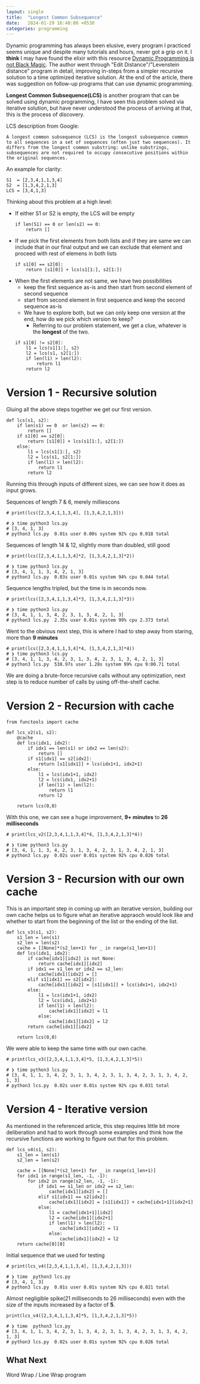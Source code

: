 ```yaml
---
layout: single
title:  "Longest Common Subsequence"
date:   2024-01-29 16:40:00 +0530
categories: programming
---
```


Dynamic programming has always been elusive, every program I practiced seems unique and despite many tutorials and hours, never got a grip on it.  I **think** I may have found the elixir with this resource
[Dynamic Programming is not Black Magic](https://qsantos.fr/2024/01/04/dynamic-programming-is-not-black-magic/). The author went through "Edit Distance"/"Levenstein distance" program in detail, improving in-steps from a simpler recursive solution to a time optimized iterative solution. At the end of the article, there was suggestion on follow-up programs that can use dynamic programming. 

**Longest Common Subsequence(LCS)** is another program that can be solved using dynamic programming, I have seen this problem solved via iterative solution, but have never understood the process of arriving at that, this is the process of discovery.

LCS description from Google:
```
A longest common subsequence (LCS) is the longest subsequence common to all sequences in a set of sequences (often just two sequences). It differs from the longest common substring: unlike substrings, subsequences are not required to occupy consecutive positions within the original sequences.
```

An example for clarity:
```
S1  = [2,3,4,1,1,3,4]
S2  = [1,3,4,2,1,3]
LCS = [3,4,1,3]
```

Thinking about this problem at a high level:
- If either S1 or S2 is empty, the LCS will be empty
  ```
  if len(S1) == 0 or len(s2) == 0:
      return []
  ```
- If we pick the first elements from both lists and if they are same we can include that in our final output and we can exclude that element and proceed with rest of elemens in both lists
  ```
  if s1[0] == s2[0]:
      return [s1[0]] + lcs(s1[1:], s2[1:])
  ```
- When the first elements are not same, we have two possibilities
  - keep the first sequence as-is and then start from second element of second sequence
  - start from second element in first sequence and keep the second sequence as-is
  - We have to explore both, but we can only keep one version at the end, how do we pick which version to keep?
    - Referring to our problem statement, we get a clue, whatever is the **longest** of the two.
  ```
  if s1[0] != s2[0]:
      l1 = lcs(s1[1:], s2)
      l2 = lcs(s1, s2[1:])
      if len(l1) > len(l2):
          return l1
      return l2
  ```

# Version 1 - Recursive solution
Gluing all the above steps together we get our first version.
```
def lcs(s1, s2):
    if len(s1) == 0  or len(s2) == 0:
        return []
    if s1[0] == s2[0]:
        return [s1[0]] + lcs(s1[1:], s2[1:])
    else:
        l1 = lcs(s1[1:], s2)
        l2 = lcs(s1, s2[1:])
        if len(l1) > len(l2):
            return l1
        return l2
```

Running this through inputs of different sizes, we can see how it does as input grows.

Sequences of length 7 & 6, merely milliescons
```
# print(lcs([2,3,4,1,1,3,4], [1,3,4,2,1,3]))

# ❯ time python3 lcs.py
# [3, 4, 1, 3]
# python3 lcs.py  0.01s user 0.00s system 92% cpu 0.018 total
```

Sequences of length 14 & 12, slightly more than doubled, still good
```
# print(lcs([2,3,4,1,1,3,4]*2, [1,3,4,2,1,3]*2))

# ❯ time python3 lcs.py 
# [3, 4, 1, 1, 3, 4, 2, 1, 3]
# python3 lcs.py  0.03s user 0.01s system 94% cpu 0.044 total
```

Sequence lengths tripled, but the time is in seconds now.
```
# print(lcs([2,3,4,1,1,3,4]*3, [1,3,4,2,1,3]*3))

# ❯ time python3 lcs.py 
# [3, 4, 1, 1, 3, 4, 2, 3, 1, 3, 4, 2, 1, 3]
# python3 lcs.py  2.35s user 0.01s system 99% cpu 2.373 total
```

Went to the obvious next step, this is where I had to step away from staring, more than **9 minutes**
```
# print(lcs([2,3,4,1,1,3,4]*4, [1,3,4,2,1,3]*4))
# ❯ time python3 lcs.py 
# [3, 4, 1, 1, 3, 4, 2, 3, 1, 3, 4, 2, 3, 1, 3, 4, 2, 1, 3]
# python3 lcs.py  538.97s user 1.28s system 99% cpu 9:00.71 total
```

We are doing a brute-force recursive calls without any optimization, next step is to reduce number of calls by using off-the-shelf cache.

# Version 2 - Recursion with cache

```
from functools import cache

def lcs_v2(s1, s2):
    @cache
    def lcs(idx1, idx2):
        if idx1 == len(s1) or idx2 == len(s2):
            return []
        if s1[idx1] == s2[idx2]:
            return [s1[idx1]] + lcs(idx1+1, idx2+1)
        else:
            l1 = lcs(idx1+1, idx2)
            l2 = lcs(idx1, idx2+1)
            if len(l1) > len(l2):
                return l1
            return l2
    
    return lcs(0,0)
```

With this one, we can see a huge improvement, **9+ minutes** to **26 milliseconds**

```
# print(lcs_v2([2,3,4,1,1,3,4]*4, [1,3,4,2,1,3]*4))

# ❯ time python3 lcs.py 
# [3, 4, 1, 1, 3, 4, 2, 3, 1, 3, 4, 2, 3, 1, 3, 4, 2, 1, 3]
# python3 lcs.py  0.02s user 0.01s system 92% cpu 0.026 total
```

# Version 3 - Recursion with our own cache

This is an important step in coming up with an iterative version, building our own cache helps us to figure what an iterative appraoch would look like and whether to start from the beginning of the list or the ending of the list.

```
def lcs_v3(s1, s2):
    s1_len = len(s1)
    s2_len = len(s2)
    cache = [[None]*(s2_len+1) for _ in range(s1_len+1)]
    def lcs(idx1, idx2):
        if cache[idx1][idx2] is not None:
            return cache[idx1][idx2]
        if idx1 == s1_len or idx2 == s2_len:
            cache[idx1][idx2] = []
        elif s1[idx1] == s2[idx2]:
            cache[idx1][idx2] = [s1[idx1]] + lcs(idx1+1, idx2+1)
        else:
            l1 = lcs(idx1+1, idx2)
            l2 = lcs(idx1, idx2+1)
            if len(l1) > len(l2):
                cache[idx1][idx2] = l1
            else:
                cache[idx1][idx2] = l2
        return cache[idx1][idx2]
    
    return lcs(0,0)
```

We were able to keep the same time with our own cache.
```
# print(lcs_v3([2,3,4,1,1,3,4]*5, [1,3,4,2,1,3]*5))

# ❯ time python3 lcs.py 
# [3, 4, 1, 1, 3, 4, 2, 3, 1, 3, 4, 2, 3, 1, 3, 4, 2, 3, 1, 3, 4, 2, 1, 3]
# python3 lcs.py  0.02s user 0.01s system 92% cpu 0.031 total
```

# Version 4 - Iterative version

As mentioned in the referenced article, this step requires little bit more deliberation and had to work through some examples and think how the recursive functions are working to figure out that for this problem.
```
def lcs_v4(s1, s2):
    s1_len = len(s1)
    s2_len = len(s2)

    cache = [[None]*(s2_len+1) for _ in range(s1_len+1)]
    for idx1 in range(s1_len, -1, -1):
        for idx2 in range(s2_len, -1, -1):
            if idx1 == s1_len or idx2 == s2_len:
                cache[idx1][idx2] = []
            elif s1[idx1] == s2[idx2]:
                cache[idx1][idx2] = [s1[idx1]] + cache[idx1+1][idx2+1]
            else:
                l1 = cache[idx1+1][idx2]
                l2 = cache[idx1][idx2+1]
                if len(l1) > len(l2):
                    cache[idx1][idx2] = l1
                else:
                    cache[idx1][idx2] = l2
    return cache[0][0]
```

Initial sequence that we used for testing
```
# print(lcs_v4([2,3,4,1,1,3,4], [1,3,4,2,1,3]))

# ❯ time  python3 lcs.py  
# [3, 4, 1, 3]
# python3 lcs.py  0.01s user 0.01s system 92% cpu 0.021 total
```

Almost negligible spike(21 milliseconds to 26 milliseconds) even with the size of the inputs increased by a factor of **5**.
```
print(lcs_v4([2,3,4,1,1,3,4]*5, [1,3,4,2,1,3]*5))

# ❯ time  python3 lcs.py  
# [3, 4, 1, 1, 3, 4, 2, 3, 1, 3, 4, 2, 3, 1, 3, 4, 2, 3, 1, 3, 4, 2, 1, 3]
# python3 lcs.py  0.02s user 0.01s system 92% cpu 0.026 total
```

## What Next
Word Wrap / Line Wrap program